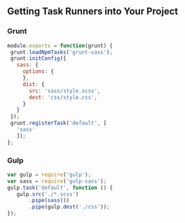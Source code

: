 ## Getting Task Runners into Your Project

### Grunt

```js
module.exports = function(grunt) {
 grunt.loadNpmTasks('grunt-sass');  
 grunt.initConfig({
   sass: {
     options: {
     },
     dist: {
       src: 'sass/style.scss',
       dest: 'css/style.css',
     }
   }
 });
 grunt.registerTask('default', [
   'sass'
   ]);
};
```

### Gulp

```js
var gulp = require('gulp');
var sass = require('gulp-sass');
gulp.task('default', function () {
   gulp.src('./*.scss')
       .pipe(sass())
       .pipe(gulp.dest('./css'));
});
```
